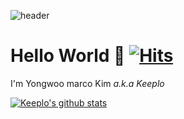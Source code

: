 ![header](https://capsule-render.vercel.app/api?type=Waving&color=timeGradient&height=300&section=header&text=Try%20again,%20Fail%20again,%20Fail%20better&fontSize=58&animation=twinkling)
# Hello World 🙈    [![Hits](https://hits.seeyoufarm.com/api/count/incr/badge.svg?url=https%3A%2F%2Fgithub.com%2FKeeplo&count_bg=%2381A1C1&title_bg=%2388C0D0&icon=&icon_color=%23D8DEE9&title=hits&edge_flat=false)](https://hits.seeyoufarm.com)
I'm Yongwoo marco Kim _a.k.a Keeplo_

[![Keeplo's github stats](https://github-readme-stats.vercel.app/api?username=Keeplo&show_icons=true&theme=nord)](https://github.com/{Keeplo}/github-readme-stats)
